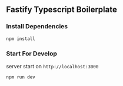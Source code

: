 ## Fastify Typescript Boilerplate


### Install Dependencies
```
npm install
```

### Start For Develop 
server start on `http://localhost:3000`
```
npm run dev
```